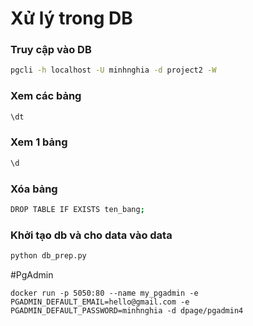 # Xử lý trong DB

### Truy cập vào DB
```bash
pgcli -h localhost -U minhnghia -d project2 -W
```

### Xem các bảng
```bash
\dt
```

### Xem 1 bảng
```bash
\d
```

### Xóa bảng
```bash
DROP TABLE IF EXISTS ten_bang;
```

### Khởi tạo db và cho data vào data
```bash
python db_prep.py
```

#PgAdmin
```
docker run -p 5050:80 --name my_pgadmin -e PGADMIN_DEFAULT_EMAIL=hello@gmail.com -e PGADMIN_DEFAULT_PASSWORD=minhnghia -d dpage/pgadmin4
```


